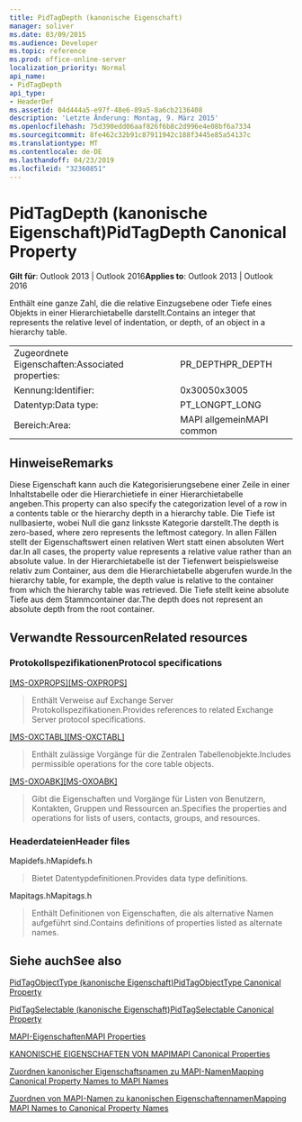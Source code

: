 ```yaml
---
title: PidTagDepth (kanonische Eigenschaft)
manager: soliver
ms.date: 03/09/2015
ms.audience: Developer
ms.topic: reference
ms.prod: office-online-server
localization_priority: Normal
api_name:
- PidTagDepth
api_type:
- HeaderDef
ms.assetid: 04d444a5-e97f-48e6-89a5-8a6cb2136408
description: 'Letzte Änderung: Montag, 9. März 2015'
ms.openlocfilehash: 75d390edd06aaf826f6b8c2d996e4e08bf6a7334
ms.sourcegitcommit: 8fe462c32b91c87911942c188f3445e85a54137c
ms.translationtype: MT
ms.contentlocale: de-DE
ms.lasthandoff: 04/23/2019
ms.locfileid: "32360851"
---
```

# <a name="pidtagdepth-canonical-property"></a><span data-ttu-id="26adf-103">PidTagDepth (kanonische Eigenschaft)</span><span class="sxs-lookup"><span data-stu-id="26adf-103">PidTagDepth Canonical Property</span></span>

  
  
<span data-ttu-id="26adf-104">**Gilt für**: Outlook 2013 | Outlook 2016</span><span class="sxs-lookup"><span data-stu-id="26adf-104">**Applies to**: Outlook 2013 | Outlook 2016</span></span> 
  
<span data-ttu-id="26adf-105">Enthält eine ganze Zahl, die die relative Einzugsebene oder Tiefe eines Objekts in einer Hierarchietabelle darstellt.</span><span class="sxs-lookup"><span data-stu-id="26adf-105">Contains an integer that represents the relative level of indentation, or depth, of an object in a hierarchy table.</span></span>
  
|||
|:-----|:-----|
|<span data-ttu-id="26adf-106">Zugeordnete Eigenschaften:</span><span class="sxs-lookup"><span data-stu-id="26adf-106">Associated properties:</span></span>  <br/> |<span data-ttu-id="26adf-107">PR_DEPTH</span><span class="sxs-lookup"><span data-stu-id="26adf-107">PR_DEPTH</span></span>  <br/> |
|<span data-ttu-id="26adf-108">Kennung:</span><span class="sxs-lookup"><span data-stu-id="26adf-108">Identifier:</span></span>  <br/> |<span data-ttu-id="26adf-109">0x3005</span><span class="sxs-lookup"><span data-stu-id="26adf-109">0x3005</span></span>  <br/> |
|<span data-ttu-id="26adf-110">Datentyp:</span><span class="sxs-lookup"><span data-stu-id="26adf-110">Data type:</span></span>  <br/> |<span data-ttu-id="26adf-111">PT_LONG</span><span class="sxs-lookup"><span data-stu-id="26adf-111">PT_LONG</span></span>  <br/> |
|<span data-ttu-id="26adf-112">Bereich:</span><span class="sxs-lookup"><span data-stu-id="26adf-112">Area:</span></span>  <br/> |<span data-ttu-id="26adf-113">MAPI allgemein</span><span class="sxs-lookup"><span data-stu-id="26adf-113">MAPI common</span></span>  <br/> |
   
## <a name="remarks"></a><span data-ttu-id="26adf-114">Hinweise</span><span class="sxs-lookup"><span data-stu-id="26adf-114">Remarks</span></span>

<span data-ttu-id="26adf-115">Diese Eigenschaft kann auch die Kategorisierungsebene einer Zeile in einer Inhaltstabelle oder die Hierarchietiefe in einer Hierarchietabelle angeben.</span><span class="sxs-lookup"><span data-stu-id="26adf-115">This property can also specify the categorization level of a row in a contents table or the hierarchy depth in a hierarchy table.</span></span> <span data-ttu-id="26adf-116">Die Tiefe ist nullbasierte, wobei Null die ganz linksste Kategorie darstellt.</span><span class="sxs-lookup"><span data-stu-id="26adf-116">The depth is zero-based, where zero represents the leftmost category.</span></span> <span data-ttu-id="26adf-117">In allen Fällen stellt der Eigenschaftswert einen relativen Wert statt einen absoluten Wert dar.</span><span class="sxs-lookup"><span data-stu-id="26adf-117">In all cases, the property value represents a relative value rather than an absolute value.</span></span> <span data-ttu-id="26adf-118">In der Hierarchietabelle ist der Tiefenwert beispielsweise relativ zum Container, aus dem die Hierarchietabelle abgerufen wurde.</span><span class="sxs-lookup"><span data-stu-id="26adf-118">In the hierarchy table, for example, the depth value is relative to the container from which the hierarchy table was retrieved.</span></span> <span data-ttu-id="26adf-119">Die Tiefe stellt keine absolute Tiefe aus dem Stammcontainer dar.</span><span class="sxs-lookup"><span data-stu-id="26adf-119">The depth does not represent an absolute depth from the root container.</span></span> 
  
## <a name="related-resources"></a><span data-ttu-id="26adf-120">Verwandte Ressourcen</span><span class="sxs-lookup"><span data-stu-id="26adf-120">Related resources</span></span>

### <a name="protocol-specifications"></a><span data-ttu-id="26adf-121">Protokollspezifikationen</span><span class="sxs-lookup"><span data-stu-id="26adf-121">Protocol specifications</span></span>

<span data-ttu-id="26adf-122">[[MS-OXPROPS]](https://msdn.microsoft.com/library/f6ab1613-aefe-447d-a49c-18217230b148%28Office.15%29.aspx)</span><span class="sxs-lookup"><span data-stu-id="26adf-122">[[MS-OXPROPS]](https://msdn.microsoft.com/library/f6ab1613-aefe-447d-a49c-18217230b148%28Office.15%29.aspx)</span></span>
  
> <span data-ttu-id="26adf-123">Enthält Verweise auf Exchange Server Protokollspezifikationen.</span><span class="sxs-lookup"><span data-stu-id="26adf-123">Provides references to related Exchange Server protocol specifications.</span></span>
    
<span data-ttu-id="26adf-124">[[MS-OXCTABL]](https://msdn.microsoft.com/library/d33612dc-36a8-4623-8a26-c156cf8aae4b%28Office.15%29.aspx)</span><span class="sxs-lookup"><span data-stu-id="26adf-124">[[MS-OXCTABL]](https://msdn.microsoft.com/library/d33612dc-36a8-4623-8a26-c156cf8aae4b%28Office.15%29.aspx)</span></span>
  
> <span data-ttu-id="26adf-125">Enthält zulässige Vorgänge für die Zentralen Tabellenobjekte.</span><span class="sxs-lookup"><span data-stu-id="26adf-125">Includes permissible operations for the core table objects.</span></span>
    
<span data-ttu-id="26adf-126">[[MS-OXOABK]](https://msdn.microsoft.com/library/f4cf9b4c-9232-4506-9e71-2270de217614%28Office.15%29.aspx)</span><span class="sxs-lookup"><span data-stu-id="26adf-126">[[MS-OXOABK]](https://msdn.microsoft.com/library/f4cf9b4c-9232-4506-9e71-2270de217614%28Office.15%29.aspx)</span></span>
  
> <span data-ttu-id="26adf-127">Gibt die Eigenschaften und Vorgänge für Listen von Benutzern, Kontakten, Gruppen und Ressourcen an.</span><span class="sxs-lookup"><span data-stu-id="26adf-127">Specifies the properties and operations for lists of users, contacts, groups, and resources.</span></span>
    
### <a name="header-files"></a><span data-ttu-id="26adf-128">Headerdateien</span><span class="sxs-lookup"><span data-stu-id="26adf-128">Header files</span></span>

<span data-ttu-id="26adf-129">Mapidefs.h</span><span class="sxs-lookup"><span data-stu-id="26adf-129">Mapidefs.h</span></span>
  
> <span data-ttu-id="26adf-130">Bietet Datentypdefinitionen.</span><span class="sxs-lookup"><span data-stu-id="26adf-130">Provides data type definitions.</span></span>
    
<span data-ttu-id="26adf-131">Mapitags.h</span><span class="sxs-lookup"><span data-stu-id="26adf-131">Mapitags.h</span></span>
  
> <span data-ttu-id="26adf-132">Enthält Definitionen von Eigenschaften, die als alternative Namen aufgeführt sind.</span><span class="sxs-lookup"><span data-stu-id="26adf-132">Contains definitions of properties listed as alternate names.</span></span>
    
## <a name="see-also"></a><span data-ttu-id="26adf-133">Siehe auch</span><span class="sxs-lookup"><span data-stu-id="26adf-133">See also</span></span>



[<span data-ttu-id="26adf-134">PidTagObjectType (kanonische Eigenschaft)</span><span class="sxs-lookup"><span data-stu-id="26adf-134">PidTagObjectType Canonical Property</span></span>](pidtagobjecttype-canonical-property.md)
  
[<span data-ttu-id="26adf-135">PidTagSelectable (kanonische Eigenschaft)</span><span class="sxs-lookup"><span data-stu-id="26adf-135">PidTagSelectable Canonical Property</span></span>](pidtagselectable-canonical-property.md)


[<span data-ttu-id="26adf-136">MAPI-Eigenschaften</span><span class="sxs-lookup"><span data-stu-id="26adf-136">MAPI Properties</span></span>](mapi-properties.md)
  
[<span data-ttu-id="26adf-137">KANONISCHE EIGENSCHAFTEN VON MAPI</span><span class="sxs-lookup"><span data-stu-id="26adf-137">MAPI Canonical Properties</span></span>](mapi-canonical-properties.md)
  
[<span data-ttu-id="26adf-138">Zuordnen kanonischer Eigenschaftsnamen zu MAPI-Namen</span><span class="sxs-lookup"><span data-stu-id="26adf-138">Mapping Canonical Property Names to MAPI Names</span></span>](mapping-canonical-property-names-to-mapi-names.md)
  
[<span data-ttu-id="26adf-139">Zuordnen von MAPI-Namen zu kanonischen Eigenschaftennamen</span><span class="sxs-lookup"><span data-stu-id="26adf-139">Mapping MAPI Names to Canonical Property Names</span></span>](mapping-mapi-names-to-canonical-property-names.md)

